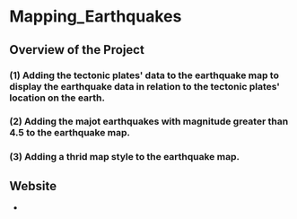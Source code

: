 # Mapping_Earthquakes

## **Overview of the Project**

### (1) Adding the tectonic plates' data to the earthquake map to display the earthquake data in relation to the tectonic plates' location on the earth. 

### (2) Adding the majot earthquakes with magnitude greater than 4.5 to the earthquake map.

### (3) Adding a thrid map style to the earthquake map.

## **Website**

- 
